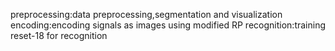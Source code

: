 preprocessing:data preprocessing,segmentation and visualization
encoding:encoding signals as images using modified RP
recognition:training reset-18 for recognition